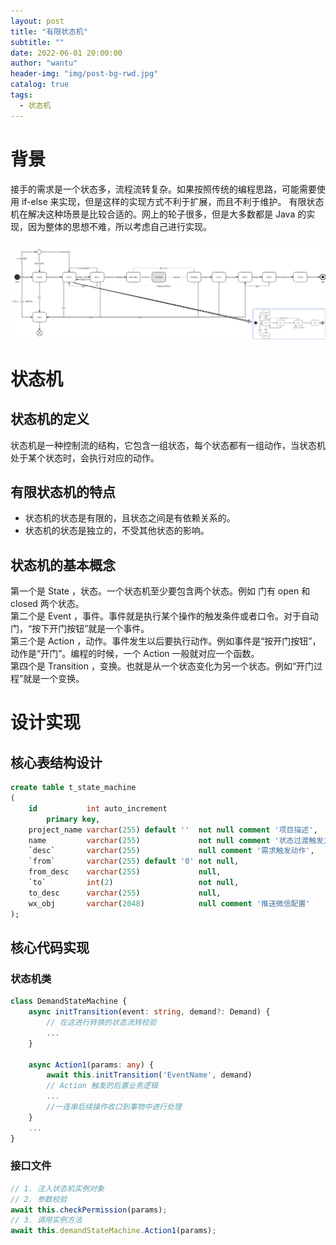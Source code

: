 ```yaml
---
layout: post
title: "有限状态机"
subtitle: ""
date: 2022-06-01 20:00:00
author: "wantu"
header-img: "img/post-bg-rwd.jpg"
catalog: true
tags:
  - 状态机
---
```


# 背景

接手的需求是一个状态多，流程流转复杂。如果按照传统的编程思路，可能需要使用 if-else 来实现，但是这样的实现方式不利于扩展，而且不利于维护。
有限状态机在解决这种场景是比较合适的。网上的轮子很多，但是大多数都是 Java 的实现，因为整体的思想不难，所以考虑自己进行实现。

![需求状态流转](/img/2023_blog_img/状态机_01.jpg)

# 状态机

## 状态机的定义

状态机是一种控制流的结构，它包含一组状态，每个状态都有一组动作，当状态机处于某个状态时，会执行对应的动作。

## 有限状态机的特点

- 状态机的状态是有限的，且状态之间是有依赖关系的。
- 状态机的状态是独立的，不受其他状态的影响。

## 状态机的基本概念

第一个是 State ，状态。一个状态机至少要包含两个状态。例如 门有 open 和 closed 两个状态。<br>
第二个是 Event ，事件。事件就是执行某个操作的触发条件或者口令。对于自动门，“按下开门按钮”就是一个事件。<br>
第三个是 Action ，动作。事件发生以后要执行动作。例如事件是“按开门按钮”，动作是“开门”。编程的时候，一个 Action 一般就对应一个函数。<br>
第四个是 Transition ，变换。也就是从一个状态变化为另一个状态。例如“开门过程”就是一个变换。

# 设计实现

## 核心表结构设计

```sql
create table t_state_machine
(
    id           int auto_increment
        primary key,
    project_name varchar(255) default ''  not null comment '项目描述',
    name         varchar(255)             not null comment '状态过渡触发方法名',
    `desc`       varchar(255)             null comment '需求触发动作',
    `from`       varchar(255) default '0' not null,
    from_desc    varchar(255)             null,
    `to`         int(2)                   not null,
    to_desc      varchar(255)             null,
    wx_obj       varchar(2048)            null comment '推送微信配置'
);

```

## 核心代码实现

### 状态机类

```typescript
class DemandStateMachine {
    async initTransition(event: string, demand?: Demand) {
        // 在这进行转换的状态流转校验
        ...
    }

    async Action1(params: any) {
        await this.initTransition('EventName', demand)
        // Action 触发的后置业务逻辑
        ...
        //一连串后续操作收口到事物中进行处理
    }
    ...
}

```

### 接口文件

```typescript
// 1. 注入状态机实例对象
// 2. 参数校验
await this.checkPermission(params);
// 3. 调用实例方法
await this.demandStateMachine.Action1(params);
```

